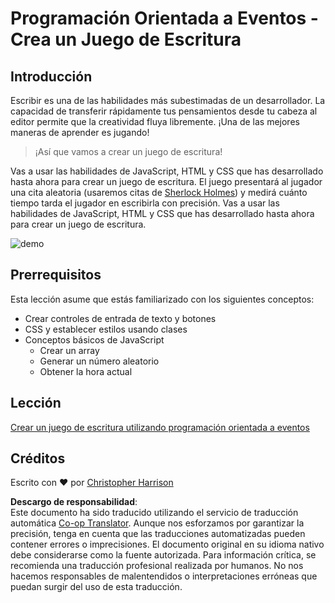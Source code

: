 <!--
CO_OP_TRANSLATOR_METADATA:
{
  "original_hash": "957547b822c40042e07d591c4fbfde4f",
  "translation_date": "2025-08-24T13:49:34+00:00",
  "source_file": "4-typing-game/README.md",
  "language_code": "es"
}
-->
# Programación Orientada a Eventos - Crea un Juego de Escritura

## Introducción

Escribir es una de las habilidades más subestimadas de un desarrollador. La capacidad de transferir rápidamente tus pensamientos desde tu cabeza al editor permite que la creatividad fluya libremente. ¡Una de las mejores maneras de aprender es jugando!

> ¡Así que vamos a crear un juego de escritura!

Vas a usar las habilidades de JavaScript, HTML y CSS que has desarrollado hasta ahora para crear un juego de escritura. El juego presentará al jugador una cita aleatoria (usaremos citas de [Sherlock Holmes](https://en.wikipedia.org/wiki/Sherlock_Holmes)) y medirá cuánto tiempo tarda el jugador en escribirla con precisión. Vas a usar las habilidades de JavaScript, HTML y CSS que has desarrollado hasta ahora para crear un juego de escritura.

![demo](../../../4-typing-game/images/demo.gif)

## Prerrequisitos

Esta lección asume que estás familiarizado con los siguientes conceptos:

- Crear controles de entrada de texto y botones
- CSS y establecer estilos usando clases
- Conceptos básicos de JavaScript
  - Crear un array
  - Generar un número aleatorio
  - Obtener la hora actual

## Lección

[Crear un juego de escritura utilizando programación orientada a eventos](./typing-game/README.md)

## Créditos

Escrito con ♥️ por [Christopher Harrison](http://www.twitter.com/geektrainer)

**Descargo de responsabilidad**:  
Este documento ha sido traducido utilizando el servicio de traducción automática [Co-op Translator](https://github.com/Azure/co-op-translator). Aunque nos esforzamos por garantizar la precisión, tenga en cuenta que las traducciones automatizadas pueden contener errores o imprecisiones. El documento original en su idioma nativo debe considerarse como la fuente autorizada. Para información crítica, se recomienda una traducción profesional realizada por humanos. No nos hacemos responsables de malentendidos o interpretaciones erróneas que puedan surgir del uso de esta traducción.